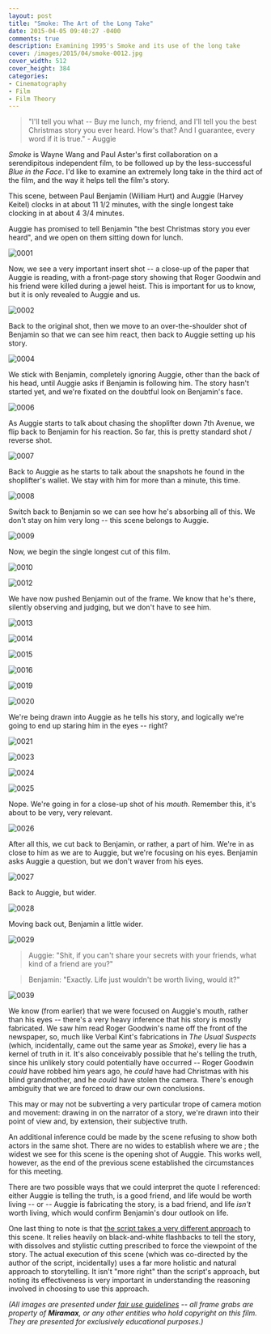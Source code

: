 ```yaml
---
layout: post
title: "Smoke: The Art of the Long Take"
date: 2015-04-05 09:40:27 -0400
comments: true
description: Examining 1995's Smoke and its use of the long take
cover: /images/2015/04/smoke-0012.jpg
cover_width: 512
cover_height: 384
categories: 
- Cinematography
- Film
- Film Theory
---
```


> "I'll tell you what -- Buy me lunch, my friend, and I'll tell you the best Christmas story you ever heard. How's that? And I guarantee, every word if it is true." - Auggie

*Smoke* is Wayne Wang and Paul Aster's first collaboration on a serendipitous independent film, to be followed up by the less-successful *Blue in the Face*. I'd like to examine an extremely long take in the third act of the film, and the way it helps tell the film's story.

<!-- more -->

This scene, between Paul Benjamin (William Hurt) and Auggie (Harvey Keitel) clocks in at about 11 1/2 minutes, with the single longest take clocking in at about 4 3/4 minutes.

Auggie has promised to tell Benjamin "the best Christmas story you ever heard", and we open on them sitting down for lunch.

![0001](/images/2015/04/smoke-0001.jpg)  

Now, we see a very important insert shot -- a close-up of the paper that Auggie is reading, with a front-page story showing that Roger Goodwin and his friend were killed during a jewel heist. This is important for us to know, but it is only revealed to Auggie and us.

![0002](/images/2015/04/smoke-0002.jpg)  

Back to the original shot, then we move to an over-the-shoulder shot of Benjamin so that we can see him react, then back to Auggie setting up his story.

![0004](/images/2015/04/smoke-0004.jpg)  

We stick with Benjamin, completely ignoring Auggie, other than the back of his head, until Auggie asks if Benjamin is following him. The story hasn't started yet, and we're fixated on the doubtful look on Benjamin's face.

![0006](/images/2015/04/smoke-0006.jpg)  

As Auggie starts to talk about chasing the shoplifter down 7th Avenue, we flip back to Benjamin for his reaction. So far, this is pretty standard shot / reverse shot.

![0007](/images/2015/04/smoke-0007.jpg)  

Back to Auggie as he starts to talk about the snapshots he found in the shoplifter's wallet. We stay with him for more than a minute, this time.

![0008](/images/2015/04/smoke-0008.jpg)  

Switch back to Benjamin so we can see how he's absorbing all of this. We don't stay on him very long -- this scene belongs to Auggie.

![0009](/images/2015/04/smoke-0009.jpg)  

Now, we begin the single longest cut of this film.

![0010](/images/2015/04/smoke-0010.jpg)  

![0012](/images/2015/04/smoke-0012.jpg)  

We have now pushed Benjamin out of the frame. We know that he's there, silently observing and judging, but we don't have to see him.

![0013](/images/2015/04/smoke-0013.jpg)  

![0014](/images/2015/04/smoke-0014.jpg)  

![0015](/images/2015/04/smoke-0015.jpg)  

![0016](/images/2015/04/smoke-0016.jpg)  

![0019](/images/2015/04/smoke-0019.jpg)  

![0020](/images/2015/04/smoke-0020.jpg)  

We're being drawn into Auggie as he tells his story, and logically we're going to end up staring him in the eyes -- right?

![0021](/images/2015/04/smoke-0021.jpg)  

![0023](/images/2015/04/smoke-0023.jpg)  

![0024](/images/2015/04/smoke-0024.jpg)  

![0025](/images/2015/04/smoke-0025.jpg)  

Nope. We're going in for a close-up shot of his *mouth*. Remember this, it's about to be very, very relevant.

![0026](/images/2015/04/smoke-0026.jpg)  

After all this, we cut back to Benjamin, or rather, a part of him. We're in as close to him as we are to Auggie, but we're focusing on his eyes. Benjamin asks Auggie a question, but we don't waver from his eyes.

![0027](/images/2015/04/smoke-0027.jpg)  

Back to Auggie, but wider.

![0028](/images/2015/04/smoke-0028.jpg)  

Moving back out, Benjamin a little wider.

![0029](/images/2015/04/smoke-0029.jpg)  

> Auggie: "Shit, if you can't share your secrets with your friends, what kind of a friend are you?"

> Benjamin: "Exactly. Life just wouldn't be worth living, would it?"

![0039](/images/2015/04/smoke-0039.jpg)  

We know (from earlier) that we were focused on Auggie's mouth, rather than his eyes -- there's a very heavy inference that his story is mostly fabricated. We saw him read Roger Goodwin's name off the front of the newspaper, so, much like Verbal Kint's fabrications in *The Usual Suspects* (which, incidentally, came out the same year as *Smoke*), every lie has a kernel of truth in it. It's also conceivably possible that he's telling the truth, since his unlikely story could potentially have occurred -- Roger Goodwin *could* have robbed him years ago, he *could* have had Christmas with his blind grandmother, and he *could* have stolen the camera. There's enough ambiguity that we are forced to draw our own conclusions.

This may or may not be subverting a very particular trope of camera motion and movement: drawing in on the narrator of a story, we're drawn into their point of view and, by extension, their subjective truth.

An additional inference could be made by the scene refusing to show both actors in the same shot. There are no wides to establish where we are ; the widest we see for this scene is the opening shot of Auggie. This works well, however, as the end of the previous scene established the circumstances for this meeting.

There are two possible ways that we could interpret the quote I referenced: either Auggie is telling the truth, is a good friend, and life would be worth living -- or -- Auggie is fabricating the story, is a bad friend, and life *isn't* worth living, which would confirm Benjamin's dour outlook on life.

One last thing to note is that [the script takes a very different approach](http://sfy.ru/?script=smoke) to this scene. It relies heavily on black-and-white flashbacks to tell the story, with dissolves and stylistic cutting prescribed to force the viewpoint of the story. The actual execution of this scene (which was co-directed by the author of the script, incidentally) uses a far more holistic and natural approach to storytelling. It isn't "more right" than the script's approach, but noting its effectiveness is very important in understanding the reasoning involved in choosing to use this approach.

*(All images are presented under [fair use guidelines](http://libguides.mit.edu/usingimages) -- all frame grabs are property of **Miramax**, or any other entities who hold copyright on this film. They are presented for exclusively educational purposes.)*
